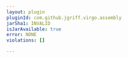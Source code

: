 ```yaml
---
layout: plugin
pluginId: com.github.jgriff.virgo.assembly
jarSha1: INVALID
isJarAvailable: true
error: NONE
violations: []

---
```

